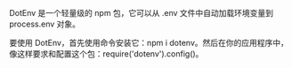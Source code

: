 DotEnv 是一个轻量级的 npm 包，它可以从 .env 文件中自动加载环境变量到 process.env 对象。

要使用 DotEnv，首先使用命令安装它：npm i dotenv。然后在你的应用程序中，像这样要求和配置这个包：require('dotenv').config()。